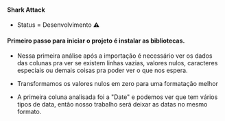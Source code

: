 #### Shark Attack

* Status = Desenvolvimento ⚠

#### Primeiro passo para iniciar o projeto é instalar as bibliotecas.

+ Nessa primeira análise após a importação é necessário ver os dados das colunas pra ver se existem linhas vazias, valores nulos, caracteres especiais ou demais coisas pra poder ver o que nos espera.

+ Transformamos os valores nulos em zero para uma formatação melhor

+ A primeira coluna analisada foi a "Date" e podemos ver que tem vários tipos de data, então nosso trabalho será deixar as datas no mesmo formato.
